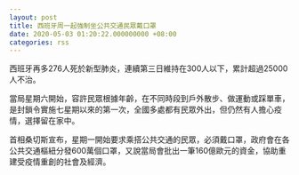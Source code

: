 ```yaml
---
layout: post
title: 西班牙周一起強制坐公共交通民眾戴口罩
date: 2020-05-03 01:20:22.000000000 +08:00
categories: rss
---
```


西班牙再多276人死於新型肺炎，連續第三日維持在300人以下，累計超過25000人不治。

當局星期六開始，容許民眾根據年齡，在不同時段到戶外散步、做運動或踩單車，是封鎖令實施七星期以來的第一次，全國多處都有民眾外出，但仍然有人擔心疫情，選擇留在家中。

首相桑切斯宣布，星期一開始要求乘搭公共交通的民眾，必須戴口罩，政府會在各公共交通樞紐分發600萬個口罩，又說當局會批出一筆160億歐元的資金，協助重建受疫情重創的社會及經濟。

